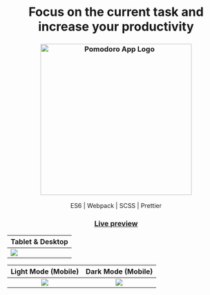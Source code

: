 <h1 align="center">Focus on the current task and increase your productivity</h1>
  
<h3 align="center">  
  <a href="https://pomodoro.madeinchema.vercel.app/">  
    <img  
      src="https://i.imgur.com/vdIhkVL.png"  
      alt="Pomodoro App Logo" width="350px" />  
  </a>  
</h3>  

<div align="center">ES6 | Webpack | SCSS | Prettier</div>  

  <h3 align="center">  
  <a href="https://pomodoro.madeinchema.vercel.app/">Live preview</a>
</h3>  


| Tablet & Desktop |  
|---|  
| ![](https://i.imgur.com/fcV3nMW.jpg) |  


Light Mode (Mobile)        |  Dark Mode (Mobile)  
:-------------------------:|:-------------------------:  
![](https://i.imgur.com/EWgiof9.jpg) | ![](https://i.imgur.com/fGBAayI.jpg)
